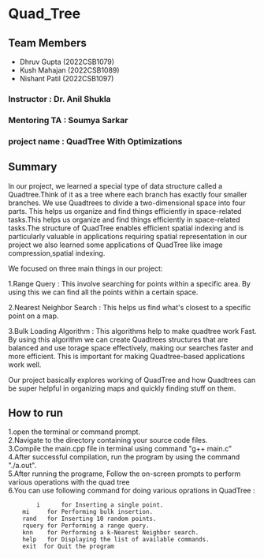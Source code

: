 # Quad_Tree

## Team Members
- Dhruv Gupta   (2022CSB1079)
- Kush Mahajan  (2022CSB1089)
- Nishant Patil (2022CSB1097)

### Instructor : Dr. Anil Shukla

### Mentoring TA : Soumya Sarkar

### project name : QuadTree With Optimizations

## Summary
   In our project, we learned a special type of data structure called a Quadtree.Think of it as a tree where each branch has exactly four smaller branches.  We use Quadtrees to divide a two-dimensional space into four parts. This helps us organize and find things efficiently in space-related tasks.This helps us organize and find things efficiently in space-related tasks.The structure of QuadTree enables efficient spatial indexing and is particularly valuable in applications requiring spatial representation in our project we also learned some applications of QuadTree like image compression,spatial indexing.

We focused on three main things in our project:

1.Range Query : This involve searching for points within a specific area. By using this we can find all the points within a certain space.

2.Nearest Neighbor Search : This helps us find what's closest to a specific point on a map. 

3.Bulk Loading Algorithm : This algorithms help to make quadtree work Fast. By using this algorithm we can create Quadtrees structures that are balanced and use torage space effectively, making our searches faster and more efficient. This is important for making Quadtree-based applications work well.

Our project basically explores working of QuadTree and how Quadtrees can be super helpful in organizing maps and quickly finding stuff on them.

## How to run

1.open the terminal or command prompt.  
2.Navigate to the directory containing your source code files.  
3.Compile the main.cpp file in terminal using command "g++ main.c"  
4.After successful compilation, run the program by using the command "./a.out".  
5.After running the programe, Follow the on-screen prompts to perform various operations with the quad tree  
6.You can use following command for doing various oprations in QuadTree :
    
        	i      for Inserting a single point.
		mi     for Performing bulk insertion.
		rand   for Inserting 10 random points.
 		rquery for Performing a range query.
   		knn    for Performing a k-Nearest Neighbor search.
		help   for Displaying the list of available commands.	
		exit  for Quit the program
